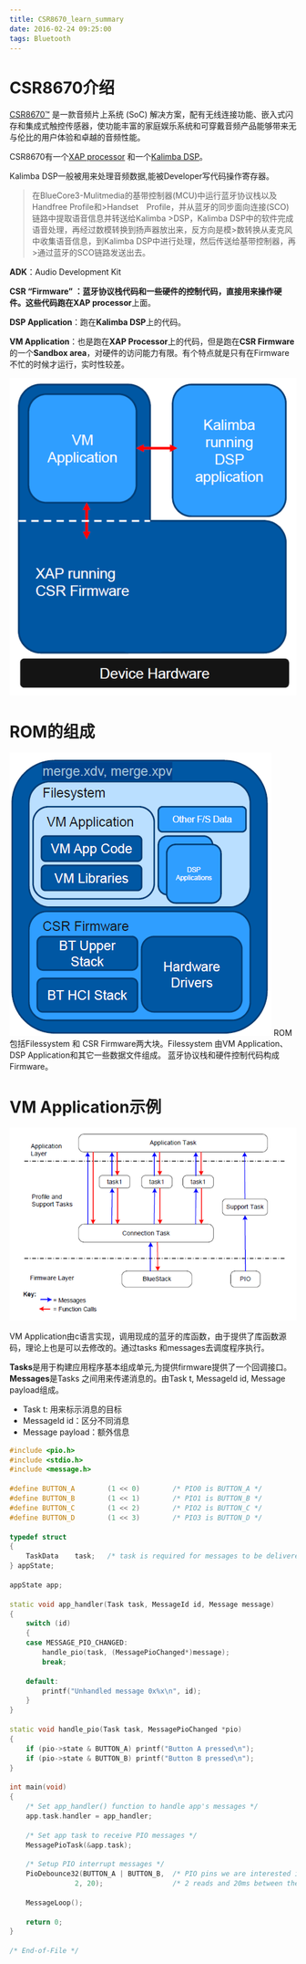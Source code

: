 ```yaml
---
title: CSR8670_learn_summary
date: 2016-02-24 09:25:00
tags: Bluetooth
---
```

# CSR8670介绍

[CSR8670™](http://www.csr.com/cn/products/csr8670) 是一款音频片上系统 (SoC) 解决方案，配有无线连接功能、嵌入式闪存和集成式触控传感器，使功能丰富的家庭娱乐系统和可穿戴音频产品能够带来无与伦比的用户体验和卓越的音频性能。

CSR8670有一个[XAP processor](https://en.wikipedia.org/wiki/XAP_processor) 和一个[Kalimba DSP](http://www.icinnovate.com/)。

Kalimba  DSP一般被用来处理音频数据,能被Developer写代码操作寄存器。
>在BlueCore3-Mulitmedia的基带控制器(MCU)中运行蓝牙协议栈以及Handfree Profile和>Handset　Profile，并从蓝牙的同步面向连接(SCO)链路中提取语音信息并转送给Kalimba >DSP，Kalimba DSP中的软件完成语音处理，再经过数模转换到扬声器放出来，反方向是模>数转换从麦克风中收集语音信息，到Kalimba DSP中进行处理，然后传送给基带控制器，再>通过蓝牙的SCO链路发送出去。


**ADK**：Audio Development Kit

**CSR “Firmware” **：蓝牙协议栈代码和一些硬件的控制代码，直接用来操作硬件。这些代码跑在**XAP processor**上面。

**DSP Application**：跑在**Kalimba DSP**上的代码。

**VM Application**：也是跑在**XAP Processor**上的代码，但是跑在**CSR Firmware**的一个**Sandbox area**，对硬件的访问能力有限。有个特点就是只有在Firmware不忙的时候才运行，实时性较差。
 
![processor architecture](/imgs/CSR8670_learn_summary/processor_architecture.bmp)



# ROM的组成
![rom](/imgs/CSR8670_learn_summary/rom.bmp)
ROM包括Filessystem 和 CSR Firmware两大块。Filessystem 由VM Application、DSP Application和其它一些数据文件组成。
蓝牙协议栈和硬件控制代码构成Firmware。

# VM Application示例
![architecture of the application](/imgs/CSR8670_learn_summary/architecture_of_the_application.bmp)

VM Application由c语言实现，调用现成的蓝牙的库函数，由于提供了库函数源码，理论上也是可以去修改的。通过tasks 和messages去调度程序执行。

**Tasks**是用于构建应用程序基本组成单元,为提供firmware提供了一个回调接口。
**Messages**是Tasks 之间用来传递消息的。由Task t, MessageId id, Message payload组成。
- Task t:  用来标示消息的目标
- MessageId id：区分不同消息
- Message payload：额外信息
```cpp
#include <pio.h>
#include <stdio.h>
#include <message.h>

#define BUTTON_A        (1 << 0)        /* PIO0 is BUTTON_A */
#define BUTTON_B        (1 << 1)        /* PIO1 is BUTTON_B */
#define BUTTON_C        (1 << 2)        /* PIO2 is BUTTON_C */
#define BUTTON_D        (1 << 3)        /* PIO3 is BUTTON_D */

typedef struct
{
    TaskData    task;   /* task is required for messages to be delivered */
} appState;

appState app;

static void app_handler(Task task, MessageId id, Message message) 
{
    switch (id)
    {
    case MESSAGE_PIO_CHANGED:
        handle_pio(task, (MessagePioChanged*)message);
        break;

    default:
        printf("Unhandled message 0x%x\n", id);
    }
}

static void handle_pio(Task task, MessagePioChanged *pio)
{
    if (pio->state & BUTTON_A) printf("Button A pressed\n");
    if (pio->state & BUTTON_B) printf("Button B pressed\n");    
}

int main(void)
{
    /* Set app_handler() function to handle app's messages */
    app.task.handler = app_handler;

    /* Set app task to receive PIO messages */
    MessagePioTask(&app.task);

    /* Setup PIO interrupt messages */
    PioDebounce32(BUTTON_A | BUTTON_B,  /* PIO pins we are interested in */
                2, 20);                 /* 2 reads and 20ms between them */

    MessageLoop();
    
    return 0;
}

/* End-of-File */

```
